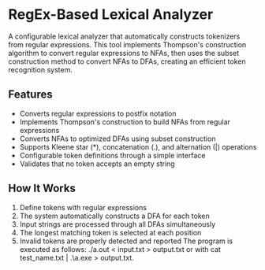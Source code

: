 # RegEx-Based Lexical Analyzer

A configurable lexical analyzer that automatically constructs tokenizers from regular expressions. This tool implements Thompson's construction algorithm to convert regular expressions to NFAs, then uses the subset construction method to convert NFAs to DFAs, creating an efficient token recognition system.

## Features

- Converts regular expressions to postfix notation
- Implements Thompson's construction to build NFAs from regular expressions
- Converts NFAs to optimized DFAs using subset construction
- Supports Kleene star (*), concatenation (.), and alternation (|) operations
- Configurable token definitions through a simple interface
- Validates that no token accepts an empty string

## How It Works

1. Define tokens with regular expressions
2. The system automatically constructs a DFA for each token
3. Input strings are processed through all DFAs simultaneously
4. The longest matching token is selected at each position
5. Invalid tokens are properly detected and reported
The program is executed as follows:
./a.out < input.txt > output.txt or with cat test_name.txt | .\a.exe > output.txt.
